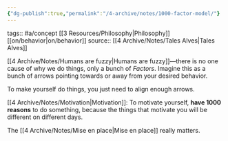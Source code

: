 ```yaml
---
{"dg-publish":true,"permalink":"/4-archive/notes/1000-factor-model/"}
---
```


tags:: #a/concept [[3 Resources/Philosophy\|Philosophy]] [[on/behavior\|on/behavior]]
source:: [[4 Archive/Notes/Tales Alves\|Tales Alves]]

[[4 Archive/Notes/Humans are fuzzy\|Humans are fuzzy]]—there is no one cause of why we do things, only a bunch of *Factors*. Imagine this as a bunch of arrows pointing towards or away from your desired behavior.

To make yourself do things, you just need to align enough arrows.

[[4 Archive/Notes/Motivation\|Motivation]]: To motivate yourself, **have 1000 reasons** to do something, because the things that motivate you will be different on different days.

The [[4 Archive/Notes/Mise en place\|Mise en place]] really matters.